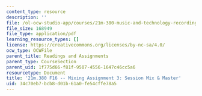 ```yaml
---
content_type: resource
description: ''
file: /ol-ocw-studio-app/courses/21m-380-music-and-technology-recording-techniques-and-audio-production-fall-2016/34c70eb7bcb8d01b61a0fe54cffe78a5_MIT21M_380F16_assn_mx3.pdf
file_size: 168949
file_type: application/pdf
learning_resource_types: []
license: https://creativecommons.org/licenses/by-nc-sa/4.0/
ocw_type: OCWFile
parent_title: Readings and Assignments
parent_type: CourseSection
parent_uid: 1f775d66-f81f-9507-4556-1647c46cc5a6
resourcetype: Document
title: '21m.380 F16 -- Mixing Assignment 3: Session Mix & Master'
uid: 34c70eb7-bcb8-d01b-61a0-fe54cffe78a5
---
```

